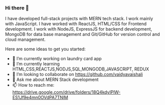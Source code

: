 ### Hi there 👋
I have developed full-stack projects with MERN tech stack. I work mainly with JavaScript. I have worked with ReactJS, HTML/CSS for Frontend development. I work with NodeJS, ExpressJS for backend development, MongoDB for data base management and Git/GitHub for version control and cloud management.


Here are some ideas to get you started:

- 🔭 I’m currently working on laundry card app
- 🌱 I’m currently learning HTML,CSS,REACTJS,NODJS,SQL,MONGODB,JAVASCRIPT, REDUX
- 👯 I’m looking to collaborate on https://github.com/vaidyavaishali
- 💬 Ask me about MERN Stack development
- 📫 How to reach me: https://drive.google.com/drive/folders/18Q4kdyIPlW-ES1Jf9e4mn0OVdPA7TNlM 
